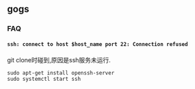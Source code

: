 ## gogs

### FAQ

#### `ssh: connect to host $host_name port 22: Connection refused`

git clone时碰到,原因是ssh服务未运行.

    sudo apt-get install openssh-server
    sudo systemctl start ssh